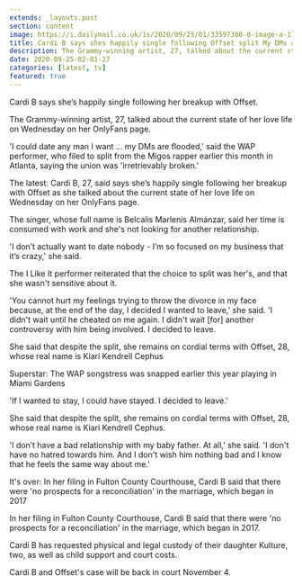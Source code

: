 ```yaml
---
extends: _layouts.post
section: content
image: https://i.dailymail.co.uk/1s/2020/09/25/01/33597308-0-image-a-179_1600994433770.jpg 
title: Cardi B says shes happily single following Offset split My DMs are flooded 
description: The Grammy-winning artist, 27, talked about the current state of her love life on Wednesday on her OnlyFans page. 
date: 2020-09-25-02-01-27 
categories: [latest, tv] 
featured: true 
--- 
```

Cardi B says she’s happily single following her breakup with Offset.

The Grammy-winning artist, 27, talked about the current state of her love life on Wednesday on her OnlyFans page.

'I could date any man I want ... my DMs are flooded,' said the WAP performer, who filed to split from the Migos rapper earlier this month in Atlanta, saying the union was 'irretrievably broken.'

The latest: Cardi B, 27, said says she’s happily single following her breakup with Offset as she talked about the current state of her love life on Wednesday on her OnlyFans page.

The singer, whose full name is Belcalis Marlenis Almánzar, said her time is consumed with work and she's not looking for another relationship.

'I don’t actually want to date nobody - I’m so focused on my business that it’s crazy,' she said.

The I Like It performer reiterated that the choice to split was her's, and that she wasn't sensitive about it.

'You cannot hurt my feelings trying to throw the divorce in my face because, at the end of the day, I decided I wanted to leave,' she said. 'I didn't wait until he cheated on me again. I didn't wait [for] another controversy with him being involved. I decided to leave.

She said that despite the split, she remains on cordial terms with Offset, 28, whose real name is Kiari Kendrell Cephus

Superstar: The WAP songstress was snapped earlier this year playing in Miami Gardens 

'If I wanted to stay, I could have stayed. I decided to leave.'

She said that despite the split, she remains on cordial terms with Offset, 28, whose real name is Kiari Kendrell Cephus.

'I don’t have a bad relationship with my baby father. At all,' she said. 'I don't have no hatred towards him. And I don't wish him nothing bad and I know that he feels the same way about me.'

It's over: In her filing in Fulton County Courthouse, Cardi B said that there were 'no prospects for a reconciliation' in the marriage, which began in 2017

In her filing in Fulton County Courthouse, Cardi B said that there were 'no prospects for a reconciliation' in the marriage, which began in 2017.

Cardi B has requested physical and legal custody of their daughter Kulture, two, as well as child support and court costs.

Cardi B and Offset's case will be back in court November 4.

